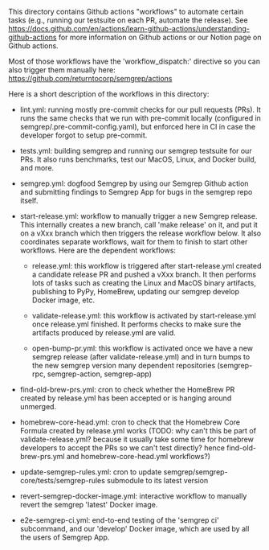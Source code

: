 This directory contains Github actions "workflows" to automate certain
tasks (e.g., running our testsuite on each PR, automate the release).
See https://docs.github.com/en/actions/learn-github-actions/understanding-github-actions
for more information on Github actions or our Notion page on Github actions.

Most of those workflows have the 'workflow_dispatch:' directive so you can
also trigger them manually here: https://github.com/returntocorp/semgrep/actions

Here is a short description of the workflows in this directory:

- lint.yml: running mostly pre-commit checks for our pull requests (PRs).
  It runs the same checks that we run with pre-commit locally (configured
  in semgrep/.pre-commit-config.yaml), but enforced here in CI in case
  the developer forgot to setup pre-commit.

- tests.yml: building semgrep and running our semgrep testsuite for our PRs.
  It also runs benchmarks, test our MacOS, Linux, and Docker build, and more.

- semgrep.yml: dogfood Semgrep by using our Semgrep Github action
  and submitting findings to Semgrep App for bugs in the semgrep repo itself.

- start-release.yml: workflow to manually trigger a new Semgrep release.
  This internally creates a new branch, call 'make release' on it, and
  put it on a vXxx branch which then triggers the release workflow below.
  It also coordinates separate workflows, wait for them to finish to
  start other workflows. Here are the dependent workflows:

  - release.yml: this workflow is triggered after start-release.yml created
    a candidate release PR and pushed a vXxx branch. It then performs lots of tasks
    such as creating the Linux and MacOS binary artifacts,
    publishing to PyPy, HomeBrew, updating our semgrep develop Docker image, etc.

  - validate-release.yml: this workflow is activated by start-release.yml
    once release.yml finished. It performs checks to make sure
    the artifacts produced by release.yml are valid.

  - open-bump-pr.yml: this workflow is activated once we have a new semgrep release
    (after validate-release.yml) and in turn bumps to the new semgrep version
    many dependent repositories (semgrep-rpc, semgrep-action, semgrep-app)

- find-old-brew-prs.yml: cron to check whether the HomeBrew PR created by
  release.yml has been accepted or is hanging around unmerged.

- homebrew-core-head.yml: cron to check that the Homebrew Core Formula
  created by release.yml works (TODO: why can't this be part of validate-release.yml?
  because it usually take some time for homebrew developers to accept the PRs
  so we can't test directly? hence find-old-brew-prs.yml and homebrew-core-head.yml
  workflows?)

- update-semgrep-rules.yml: cron to update semgrep/semgrep-core/tests/semgrep-rules
  submodule to its latest version

- revert-semgrep-docker-image.yml: interactive workflow
  to manually revert the semgrep 'latest' Docker image.

- e2e-semgrep-ci.yml: end-to-end testing of the 'semgrep ci' subcommand,
  and our 'develop' Docker image, which are used by all the users of Semgrep App.
